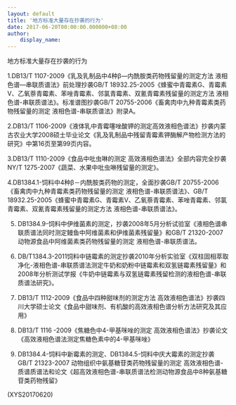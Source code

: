```yaml
---
layout: default
title: '地方标准大量存在抄袭的行为'
date: 2017-06-20T00:00:00.000000+08:00
author:
    display_name: 
---
```


地方标准大量存在抄袭的行为

1.DB13/T 1107-2009《乳及乳制品中4种β—内酰胺类药物残留量的测定方法 液相色谱—串联质谱法》前处理抄袭GB/T 18932.25-2005《蜂蜜中青霉素G、青霉素V、乙氧萘青霉素、苯唑青霉素、邻氯青霉素、双氰青霉素残留量的测定方法 液相色谱-串联质谱法》。标准谱图抄袭GB/T 20755-2006《畜禽肉中九种青霉素类药物残留量的测定 液相色谱-串联质谱法》附录A。

2.DB13/T 1106-2009《液体乳中青霉噻唑酸钾的测定高效液相色谱法》抄袭内蒙古农业大学2008硕士毕业论文《乳及乳制品中残留青霉素钾酶解产物检测方法的研究》中第16页至第99页内容。

3.DB13/T 1110-2009《食品中吡虫啉的测定 高效液相色谱法》全部内容完全抄袭NY/T 1275-2007《蔬菜、水果中吡虫啉残留量的测定》。

4.DB1384.1-饲料中4种β－内酰胺类药物的测定，全面抄袭GB/T 20755-2006《畜禽肉中九种青霉素类药物残留量的测定 液相色谱-串联质谱法》、GB/T 18932.25-2005《蜂蜜中青霉素G、青霉素V、乙氧萘青霉素、苯唑青霉素、邻氯青霉素、双氰青霉素残留量的测定方法 液相色谱-串联质谱法》。

5. DB1384.9-饲料中伊维菌素的测定，抄袭2008年5月分析试验室《液相色谱串联质谱法同时测定鳗鱼中阿维菌素和伊维菌素残留量》和GB/T 21320-2007 动物源食品中阿维菌素类药物残留量的测定 液相色谱-串联质谱法。

6. DB/T1384.3-2011饲料中链霉素的测定抄袭2010年分析实验室《双柱固相萃取净化-液相色谱-串联质谱法测定牛奶和奶粉中链霉素和双氢链霉素残留量》和2008年分析测试学报《牛奶中链霉素与双氢链霉素残留检测的液相色谱-串联质谱法研究》。

7. DB13/T 1112-2009《食品中四种甜味剂的测定方法 高效液相色谱法》抄袭四川大学硕士论文《食品中甜味剂、有机酸的高效液相色谱分析方法研究及其应用》

8. DB13/T 1116 -2009《焦糖色中4-甲基咪唑的测定 高效液相色谱法》抄袭论文《高效液相色谱法测定焦糖色素中的4-甲基咪唑》

9. DB1384.4-饲料中新霉素的测定、DB1384.5-饲料中庆大霉素的测定抄袭GB/T 21323-2007 动物组织中氨基糖苷类药物残留量的测定 高效液相色谱-质谱质谱法和论文《超高效液相色谱-串联质谱法检测动物源食品中8种氨基糖苷类药物残留》

(XYS20170620)

